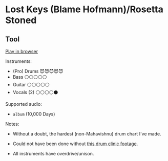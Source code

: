 # Lost Keys \(Blame Hofmann\)/Rosetta Stoned

## Tool


[Play in browser](http://pages.cs.wisc.edu/~tolly/customs/?title=lost-keys-blame-hoffman-rosetta-stoned&artist=tool)

Instruments:

  * (Pro) Drums 😈😈😈😈😈
  * Bass ⚪️⚪️⚪️⚪️⚪️
  * Guitar ⚪️⚪️⚪️⚪️⚪️
  * Vocals (2) ⚪️⚪️⚪️⚪️⚫️

Supported audio:

  * `album` (10,000 Days)

Notes:

  * Without a doubt, the hardest (non-Mahavishnu) drum chart I've made.

  * Could not have been done without [this drum clinic footage](https://www.youtube.com/watch?v=Dh3z__10bhg).

  * All instruments have overdrive/unison.

